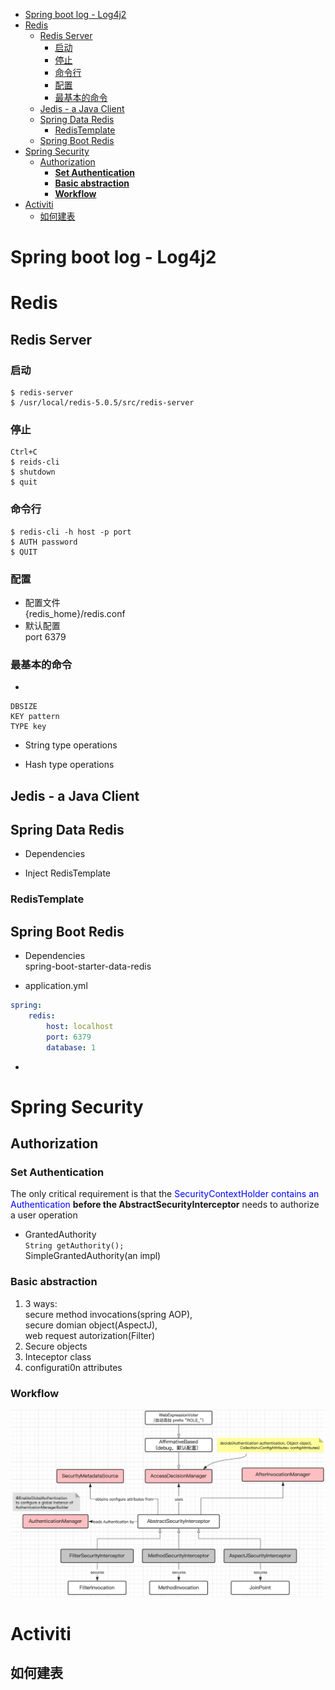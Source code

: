 <!-- TOC -->

- [Spring boot log - Log4j2](#spring-boot-log---log4j2)
- [Redis](#redis)
    - [Redis Server](#redis-server)
        - [启动](#启动)
        - [停止](#停止)
        - [命令行](#命令行)
        - [配置](#配置)
        - [最基本的命令](#最基本的命令)
    - [Jedis - a Java Client](#jedis---a-java-client)
    - [Spring Data Redis](#spring-data-redis)
        - [RedisTemplate](#redistemplate)
    - [Spring Boot Redis](#spring-boot-redis)
- [Spring Security](#spring-security)
    - [Authorization](#authorization)
        - [**Set Authentication**](#set-authentication)
        - [**Basic abstraction**](#basic-abstraction)
        - [**Workflow**](#workflow)
- [Activiti](#activiti)
    - [如何建表](#如何建表)

<!-- /TOC -->

# Spring boot log - Log4j2


# Redis 



## Redis Server

### 启动  
```
$ redis-server
$ /usr/local/redis-5.0.5/src/redis-server
```

### 停止  
```
Ctrl+C  
$ reids-cli
$ shutdown
$ quit
```


### 命令行  
```
$ redis-cli -h host -p port
$ AUTH password
$ QUIT
```  

### 配置 
+ 配置文件  
{redis_home}/redis.conf  
+ 默认配置  
port 6379

### 最基本的命令

+ 
```
DBSIZE
KEY pattern
TYPE key
```

+ String type operations

+ Hash type operations


## Jedis - a Java Client




## Spring Data Redis
+ Dependencies

+ Inject RedisTemplate

### RedisTemplate



## Spring Boot Redis
+ Dependencies  
spring-boot-starter-data-redis

+ application.yml
```yml
spring:
    redis:
        host: localhost
        port: 6379
        database: 1
```
+ 






# Spring Security 


## Authorization

### **Set Authentication**

The only critical requirement is that the <span style="color:blue">SecurityContextHolder
contains an Authentication</span> **before the AbstractSecurityInterceptor**
needs to authorize a user operation

+ GrantedAuthority  
`String getAuthority();`  
SimpleGrantedAuthority(an impl)

### **Basic abstraction**
1. 3 ways:   
secure method invocations(spring AOP),  
secure domian object(AspectJ),  
web request autorization(Filter)
1. Secure objects
1. Inteceptor class 
1. configurati0n attributes 

### **Workflow**

![authorization workflow](resources/authorization.jpg)




# Activiti

## 如何建表


